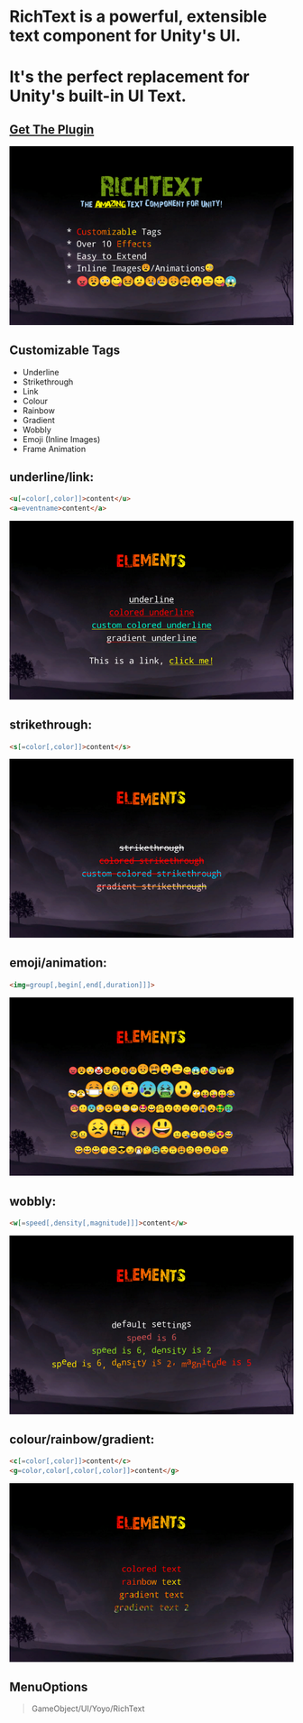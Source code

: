 # RichText is a powerful, extensible text component for Unity's UI.
# It's the perfect replacement for Unity's built-in UI Text.

## [Get The Plugin](http://u3d.as/XK4) 
![RichText](/Screenshots/Screenshots-1.png)

## Customizable Tags

- Underline
- Strikethrough
- Link
- Colour
- Rainbow
- Gradient
- Wobbly
- Emoji (Inline Images)
- Frame Animation

## underline/link: 
```html
<u[=color[,color]]>content</u>
<a=eventname>content</a>
```
![RichText](/Screenshots/Screenshots-2.png)

## strikethrough:
```html
<s[=color[,color]]>content</s>
```
![RichText](/Screenshots/Screenshots-3.png)

## emoji/animation: 
```html
<img=group[,begin[,end[,duration]]]>
```
![RichText](/Screenshots/Screenshots-6.png)

## wobbly:
```html
<w[=speed[,density[,magnitude]]]>content</w>
```
![RichText](/Screenshots/Screenshots-5.png)

## colour/rainbow/gradient:
```html
<c[=color[,color]]>content</c>
<g=color,color[,color[,color]]>content</g>
```
![RichText](/Screenshots/Screenshots-4.png)

## MenuOptions
> GameObject/UI/Yoyo/RichText
